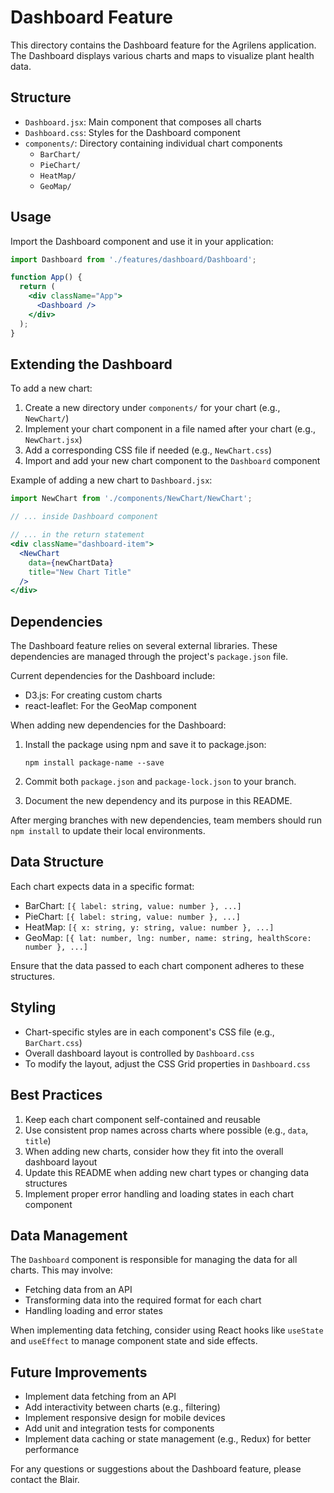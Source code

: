 # Dashboard Feature

This directory contains the Dashboard feature for the Agrilens application. The Dashboard displays various charts and maps to visualize plant health data.

## Structure

- `Dashboard.jsx`: Main component that composes all charts
- `Dashboard.css`: Styles for the Dashboard component
- `components/`: Directory containing individual chart components
  - `BarChart/`
  - `PieChart/`
  - `HeatMap/`
  - `GeoMap/`

## Usage

Import the Dashboard component and use it in your application:

```jsx
import Dashboard from './features/dashboard/Dashboard';

function App() {
  return (
    <div className="App">
      <Dashboard />
    </div>
  );
}
```

## Extending the Dashboard

To add a new chart:

1. Create a new directory under `components/` for your chart (e.g., `NewChart/`)
2. Implement your chart component in a file named after your chart (e.g., `NewChart.jsx`)
3. Add a corresponding CSS file if needed (e.g., `NewChart.css`)
4. Import and add your new chart component to the `Dashboard` component

Example of adding a new chart to `Dashboard.jsx`:

```jsx
import NewChart from './components/NewChart/NewChart';

// ... inside Dashboard component

// ... in the return statement
<div className="dashboard-item">
  <NewChart 
    data={newChartData} 
    title="New Chart Title" 
  />
</div>
```

## Dependencies

The Dashboard feature relies on several external libraries. These dependencies are managed through the project's `package.json` file.

Current dependencies for the Dashboard include:

- D3.js: For creating custom charts
- react-leaflet: For the GeoMap component

When adding new dependencies for the Dashboard:

1. Install the package using npm and save it to package.json:
   ```
   npm install package-name --save
   ```

2. Commit both `package.json` and `package-lock.json` to your branch.

3. Document the new dependency and its purpose in this README.

After merging branches with new dependencies, team members should run `npm install` to update their local environments.

## Data Structure

Each chart expects data in a specific format:

- BarChart: `[{ label: string, value: number }, ...]`
- PieChart: `[{ label: string, value: number }, ...]`
- HeatMap: `[{ x: string, y: string, value: number }, ...]`
- GeoMap: `[{ lat: number, lng: number, name: string, healthScore: number }, ...]`

Ensure that the data passed to each chart component adheres to these structures.

## Styling

- Chart-specific styles are in each component's CSS file (e.g., `BarChart.css`)
- Overall dashboard layout is controlled by `Dashboard.css`
- To modify the layout, adjust the CSS Grid properties in `Dashboard.css`

## Best Practices

1. Keep each chart component self-contained and reusable
2. Use consistent prop names across charts where possible (e.g., `data`, `title`)
3. When adding new charts, consider how they fit into the overall dashboard layout
4. Update this README when adding new chart types or changing data structures
5. Implement proper error handling and loading states in each chart component

## Data Management

The `Dashboard` component is responsible for managing the data for all charts. This may involve:

- Fetching data from an API
- Transforming data into the required format for each chart
- Handling loading and error states

When implementing data fetching, consider using React hooks like `useState` and `useEffect` to manage component state and side effects.

## Future Improvements

- Implement data fetching from an API
- Add interactivity between charts (e.g., filtering)
- Implement responsive design for mobile devices
- Add unit and integration tests for components
- Implement data caching or state management (e.g., Redux) for better performance

For any questions or suggestions about the Dashboard feature, please contact the Blair.